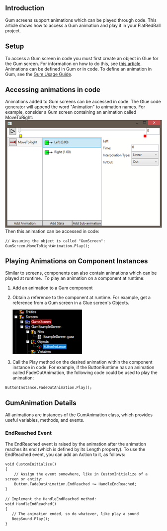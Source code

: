## Introduction

Gum screens support animations which can be played through code. This article shows how to access a Gum animation and play it in your FlatRedBall project.

## Setup

To access a Gum screen in code you must first create an object in Glue for the Gum screen. For information on how to do this, see [this article](/documentation/tools/gum/how-to-work-with-screens-in-code.md "Gum:How To:Work with Screens in Code"). Animations can be defined in Gum or in code. To define an animation in Gum, see the [Gum Usage Guide](https://flatredball.gitbook.io/gum/animation-tutorials/creating-an-animation).

## Accessing animations in code

Animations added to Gum screens can be accessed in code. The Glue code generator will append the word "Animation" to animation names. For example, consider a Gum screen containing an animation called MoveToRight: ![MoveToRightAnimationInGum.PNG](/media/migrated_media-MoveToRightAnimationInGum.PNG) Then this animation can be accessed in code:

    // Assuming the object is called "GumScreen":
    GumScreen.MoveToRightAnimation.Play();

## Playing Animations on Component Instances

Similar to screens, components can also contain animations which can be played at runtime.  To play an animation on a component at runtime:

1.  Add an animation to a Gum component

2.  Obtain a reference to the component at runtime. For example, get a reference from a Gum screen in a Glue screen's Objects.

    ![](/media/2017-06-img_594c7ea4b26f7.png)

3.  Call the Play method on the desired animation within the component instance in code. For example, if the ButtonRuntime has an animation called FadeOutAnimation, the following code could be used to play the animation:

``` lang:c#
ButtonInstance.FadeOutAnimation.Play();
```

## GumAnimation Details

All animations are instances of the GumAnimation class, which provides useful variables, methods, and events.

### EndReached Event

The EndReached event is raised by the animation after the animation reaches its end (which is defined by its Length property). To use the EndReached event, you can add an Action to it, as follows:

``` lang:c#
void CustomInitialize()
{
    // Assign the event somewhere, like in CustomInitialize of a screen or entity:
    Button.FadeOutAnimation.EndReached += HandleEndReached;
}

// Implement the HandleEndReached method:
void HandleEndReached()
{
   // The animation ended, so do whatever, like play a sound
   BeepSound.Play();
}
```

   

